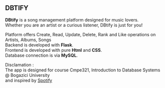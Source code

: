 <h2> DBTIFY </h2>
<strong>DBtify</strong> is a song management platform designed for music lovers. <br>
Whether you are an artist or a curious listener, DBtify is just for you! <br>

Platform offers Create, Read, Update, Delete, Rank and Like operations on Artists, Albums, Songs <br>
Backend is developed with <strong>Flask</strong>.<br>
Frontend is developed with pure <strong>Html</strong> and <strong>CSS</strong>.<br>
Database connection is via  <strong>MySQL</strong>.




Disclamation : <br>
The app is designed for course Cmpe321, Introduction to Database Systems @ Bogazici University <br> and inspired by [Spotify](https://www.spotify.com)
